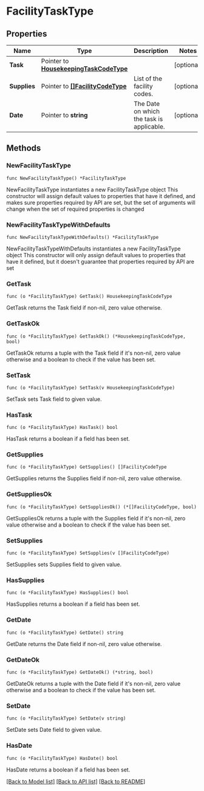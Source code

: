 # FacilityTaskType

## Properties

Name | Type | Description | Notes
------------ | ------------- | ------------- | -------------
**Task** | Pointer to [**HousekeepingTaskCodeType**](HousekeepingTaskCodeType.md) |  | [optional] 
**Supplies** | Pointer to [**[]FacilityCodeType**](FacilityCodeType.md) | List of the facility codes. | [optional] 
**Date** | Pointer to **string** | The Date on which the task is applicable. | [optional] 

## Methods

### NewFacilityTaskType

`func NewFacilityTaskType() *FacilityTaskType`

NewFacilityTaskType instantiates a new FacilityTaskType object
This constructor will assign default values to properties that have it defined,
and makes sure properties required by API are set, but the set of arguments
will change when the set of required properties is changed

### NewFacilityTaskTypeWithDefaults

`func NewFacilityTaskTypeWithDefaults() *FacilityTaskType`

NewFacilityTaskTypeWithDefaults instantiates a new FacilityTaskType object
This constructor will only assign default values to properties that have it defined,
but it doesn't guarantee that properties required by API are set

### GetTask

`func (o *FacilityTaskType) GetTask() HousekeepingTaskCodeType`

GetTask returns the Task field if non-nil, zero value otherwise.

### GetTaskOk

`func (o *FacilityTaskType) GetTaskOk() (*HousekeepingTaskCodeType, bool)`

GetTaskOk returns a tuple with the Task field if it's non-nil, zero value otherwise
and a boolean to check if the value has been set.

### SetTask

`func (o *FacilityTaskType) SetTask(v HousekeepingTaskCodeType)`

SetTask sets Task field to given value.

### HasTask

`func (o *FacilityTaskType) HasTask() bool`

HasTask returns a boolean if a field has been set.

### GetSupplies

`func (o *FacilityTaskType) GetSupplies() []FacilityCodeType`

GetSupplies returns the Supplies field if non-nil, zero value otherwise.

### GetSuppliesOk

`func (o *FacilityTaskType) GetSuppliesOk() (*[]FacilityCodeType, bool)`

GetSuppliesOk returns a tuple with the Supplies field if it's non-nil, zero value otherwise
and a boolean to check if the value has been set.

### SetSupplies

`func (o *FacilityTaskType) SetSupplies(v []FacilityCodeType)`

SetSupplies sets Supplies field to given value.

### HasSupplies

`func (o *FacilityTaskType) HasSupplies() bool`

HasSupplies returns a boolean if a field has been set.

### GetDate

`func (o *FacilityTaskType) GetDate() string`

GetDate returns the Date field if non-nil, zero value otherwise.

### GetDateOk

`func (o *FacilityTaskType) GetDateOk() (*string, bool)`

GetDateOk returns a tuple with the Date field if it's non-nil, zero value otherwise
and a boolean to check if the value has been set.

### SetDate

`func (o *FacilityTaskType) SetDate(v string)`

SetDate sets Date field to given value.

### HasDate

`func (o *FacilityTaskType) HasDate() bool`

HasDate returns a boolean if a field has been set.


[[Back to Model list]](../README.md#documentation-for-models) [[Back to API list]](../README.md#documentation-for-api-endpoints) [[Back to README]](../README.md)


